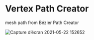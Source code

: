 # Vertex Path Creator

mesh path from Bézier Path Creator

![Capture d’écran 2021-05-22 152652](https://user-images.githubusercontent.com/52598201/119230148-e8888a80-bb12-11eb-9fa2-576282e34a53.png)
